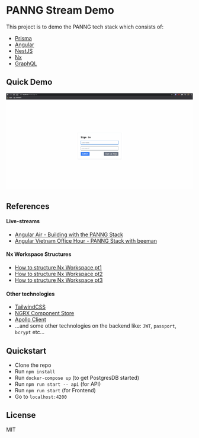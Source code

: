 # PANNG Stream Demo

This project is to demo the PANNG tech stack which consists of:

- [Prisma](https://www.prisma.io/)
- [Angular](https://angular.io)
- [NestJS](https://nestjs.com)
- [Nx](https://nx.dev)
- [GraphQL](https://graphql.org/)

## Quick Demo

![demo](./assets/panng-stream-demo.gif)

## References

#### Live-streams

- [Angular Air - Building with the PANNG Stack](https://www.youtube.com/watch?v=EfAuOBbdP7w)
- [Angular Vietnam Office Hour - PANNG Stack with beeman](https://www.youtube.com/watch?v=VS1Z8JcrVe4)

#### Nx Workspace Structures

- [How to structure Nx Workspace pt1](https://www.youtube.com/watch?v=TykF-SsFd9U)
- [How to structure Nx Workspace pt2](https://www.youtube.com/watch?v=PZLTloy-y2k&t=2666s)
- [How to structure Nx Workspace pt3](https://www.youtube.com/watch?v=z026FC6oe-M)

#### Other technologies

- [TailwindCSS](https://tailwindcss.com)
- [NGRX Component Store](https://ngrx.io/guide/component-store)
- [Apollo Client](https://www.apollographql.com/docs/)
- ...and some other technologies on the backend like: `JWT`, `passport`, `bcrypt` etc...

## Quickstart

- Clone the repo
- Run `npm install`
- Run `docker-compose up` (to get PostgresDB started)
- Run `npm run start -- api` (for API)
- Run `npm run start` (for Frontend)
- Go to `localhost:4200`

## License
MIT
